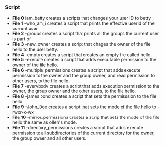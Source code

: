 ### Script
* **File 0** iam_betty creates a scripts that changes your user ID to betty
* **File 1** -who_am_i creates a script that prints the effective userid of the current user
* **File 2** -groups creates a script that prints all the groups the current user is part of
* **File 3** -new_owner creates a script that chages the owner of the file hello to the user betty.
* **File 4** -empty creates a script that creates an empty file called hello.
* **File 5** -execute creates a script that adds executable permission to the owner of the file hello.
* **File 6** -multiple_permissions creates a script that adds execute permission to the owner and the group owner, and read permission to other users, to the file hello.
* **File 7** -everybody creates a script that adds execution permission to the owner, the group owner and the other users, to the file hello.
* **File 8** -james bond creates a script that sets the permisssion to the file hello.
* **File 9** -John_Doe creates a script that sets the mode of the file hello to -rwxr-x-wx
* **File 10** -mirror_permissions creates a scrip that sets the mode of the file hello the same as olleh's mode.
* **File 11** -directory_permissions creates a script that adds execute permission to all subdirectories of the current directory for the owner, the group owner and all other users.

